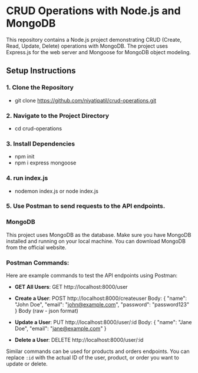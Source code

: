 # CRUD Operations with Node.js and MongoDB

This repository contains a Node.js project demonstrating CRUD (Create, Read, Update, Delete) operations with MongoDB. The project uses Express.js for the web server and Mongoose for MongoDB object modeling.

## Setup Instructions

### 1. Clone the Repository
* git clone https://github.com/niyatipatil/crud-operations.git

### 2. Navigate to the Project Directory
* cd crud-operations

### 3. Install Dependencies
* npm init
* npm i express mongoose

### 4. run index.js
* nodemon index.js or node index.js

### 5. Use Postman to send requests to the API endpoints.
### MongoDB
This project uses MongoDB as the database. Make sure you have MongoDB installed and running on your local machine. You can download MongoDB from the official website.
### Postman Commands:
Here are example commands to test the API endpoints using Postman:

- **GET All Users**:
GET http://localhost:8000/user

- **Create a User**:
POST http://localhost:8000/createuser
Body: { "name": "John Doe", "email": "john@example.com", "password": "password123" }
Body (raw - json format)

- **Update a User**:
PUT http://localhost:8000/user/:id
Body: { "name": "Jane Doe", "email": "jane@example.com" }

- **Delete a User**:
DELETE http://localhost:8000/user/:id


Similar commands can be used for products and orders endpoints.
You can replace `:id` with the actual ID of the user, product, or order you want to update or delete.

